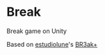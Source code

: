 # Break

Break game on Unity

Based on [estudiolune](https://github.com/estudiolune)'s [BR3ak+](https://github.com/estudiolune/corona-sdk/tree/master/br3ak)
